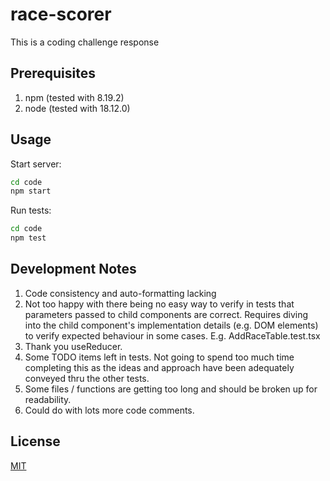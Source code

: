 # race-scorer

This is a coding challenge response

## Prerequisites

1. npm (tested with 8.19.2)
2. node (tested with 18.12.0)

## Usage

Start server:

```bash
cd code
npm start
```

Run tests:

```bash
cd code
npm test
```

## Development Notes

1. Code consistency and auto-formatting lacking
2. Not too happy with there being no easy way to verify in tests that parameters passed to child components are correct. Requires diving into the child component's implementation details (e.g. DOM elements) to verify expected behaviour in some cases. E.g. AddRaceTable.test.tsx
3. Thank you useReducer.
4. Some TODO items left in tests. Not going to spend too much time completing this as the ideas and approach have been adequately conveyed thru the other tests.
5. Some files / functions are getting too long and should be broken up for readability.
6. Could do with lots more code comments.

## License
[MIT](https://choosealicense.com/licenses/mit/)
